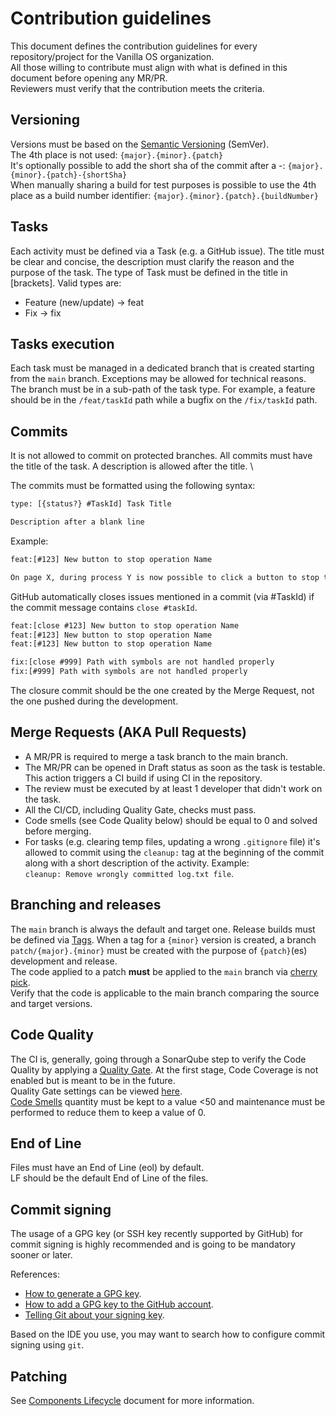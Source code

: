 # Contribution guidelines

This document defines the contribution guidelines for every repository/project for the Vanilla OS organization.\
All those willing to contribute must align with what is defined in this document before opening any MR/PR.\
Reviewers must verify that the contribution meets the criteria.

## Versioning

Versions must be based on the [Semantic Versioning](https://semver.org/) (SemVer).\
The 4th place is not used: `{major}.{minor}.{patch}`\
It's optionally possible to add the short sha of the commit after a -: `{major}.{minor}.{patch}-{shortSha}`\
When manually sharing a build for test purposes is possible to use the 4th place as a build number identifier: `{major}.{minor}.{patch}.{buildNumber}`

## Tasks

Each activity must be defined via a Task (e.g. a GitHub issue). The title must be clear and concise, the description must clarify the reason and the purpose of the task.
The type of Task must be defined in the title in [brackets]. Valid types are:

- Feature (new/update) -> feat
- Fix -> fix

## Tasks execution

Each task must be managed in a dedicated branch that is created starting from the `main` branch. Exceptions may be allowed for technical reasons.\
The branch must be in a sub-path of the task type. For example, a feature should be in the `/feat/taskId` path while a bugfix on the `/fix/taskId` path.

## Commits

It is not allowed to commit on protected branches. All commits must have the title of the task. A description is allowed after the title. \

The commits must be formatted using the following syntax:

```txt
type: [{status?} #TaskId] Task Title

Description after a blank line
```

Example:

```txt
feat:[#123] New button to stop operation Name

On page X, during process Y is now possible to click a button to stop the operation Name. There are a few conditions to be still handled.
```

GitHub automatically closes issues mentioned in a commit (via #TaskId) if the commit message contains `close #taskId`.

```txt
feat:[close #123] New button to stop operation Name
feat:[#123] New button to stop operation Name
feat:[#123] New button to stop operation Name
```

```txt
fix:[close #999] Path with symbols are not handled properly
fix:[#999] Path with symbols are not handled properly
```

The closure commit should be the one created by the Merge Request, not the one pushed during the development.

## Merge Requests (AKA Pull Requests)

- A MR/PR is required to merge a task branch to the main branch.
- The MR/PR can be opened in Draft status as soon as the task is testable. This action triggers a CI build if using CI in the repository.
- The review must be executed by at least 1 developer that didn't work on the task.
- All the CI/CD, including Quality Gate, checks must pass.
- Code smells (see Code Quality below) should be equal to 0 and solved before merging.
- For tasks (e.g. clearing temp files, updating a wrong `.gitignore` file) it's allowed to commit using the `cleanup:` tag at the beginning of the commit along with a short description of the activity. Example: \
`cleanup: Remove wrongly committed log.txt file`.

## Branching and releases

The `main` branch is always the default and target one. Release builds must be defined via [Tags](https://git-scm.com/book/en/v2/Git-Basics-Tagging). When a tag for a `{minor}` version is created, a branch `patch/{major}.{minor}` must be created with the purpose of `{patch}`(es) development and release. \
The code applied to a patch **must** be applied to the `main` branch via [cherry pick](https://git-scm.com/docs/git-cherry-pick). \
 Verify that the code is applicable to the main branch comparing the source and target versions.

## Code Quality

The CI is, generally, going through a SonarQube step to verify the Code Quality by applying a [Quality Gate](https://docs.sonarsource.com/sonarqube/latest/user-guide/quality-gates/). At the first stage, Code Coverage is not enabled but is meant to be in the future. \
Quality Gate settings can be viewed [here](https://sq.fabricators.ltd/quality_gates/show/Sonar%20way%20-%20No%20CodeCoverage). \
[Code Smells](https://en.wikipedia.org/wiki/Code_smell) quantity must be kept to a value <50 and maintenance must be performed to reduce them to keep a value of 0.

## End of Line

Files must have an End of Line (eol) by default. \
LF should be the default End of Line of the files.

## Commit signing

The usage of a GPG key (or SSH key recently supported by GitHub) for commit signing is highly recommended and is going to be mandatory sooner or later.

References:

- [How to generate a GPG key](https://docs.github.com/en/authentication/managing-commit-signature-verification/generating-a-new-gpg-key).
- [How to add a GPG key to the GitHub account](https://docs.github.com/en/authentication/managing-commit-signature-verification/adding-a-gpg-key-to-your-github-account).
- [Telling Git about your signing key](https://docs.github.com/en/authentication/managing-commit-signature-verification/telling-git-about-your-signing-key).

Based on the IDE you use, you may want to search how to configure commit signing using `git`.

## Patching

See [Components Lifecycle](https://vanillaos.org/components-lifecycle) document for more information.
